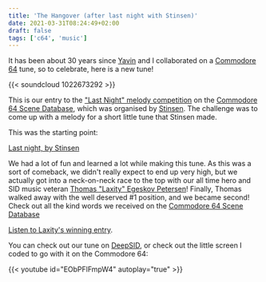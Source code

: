 ```yaml
---
title: 'The Hangover (after last night with Stinsen)'
date: 2021-03-31T08:24:49+02:00
draft: false
tags: ['c64', 'music']
---
```


It has been about 30 years since [Yavin](https://csdb.dk/scener/?id=1126) and I
collaborated on a [Commodore 64](/tags/c64) tune, so to celebrate, here is a new
tune!

{{< soundcloud 1022673292 >}}

This is our entry to the ["Last Night" melody
competition](https://csdb.dk/event/?id=3043) on
the [Commodore 64 Scene Database](https://csdb.dk/event/?id=3043), which was organised by
[Stinsen](https://csdb.dk/scener/?id=23584). The challenge was to come up
with a melody for a short little tune that Stinsen made.

This was the starting point:

[Last night, by
Stinsen](https://deepsid.chordian.net/?file=SID%20Happens/Last_Night.sid)

We had a lot of fun and learned a lot while making this tune. As this was a
sort of comeback, we didn't really expect to end up very high, but we
actually got into a neck-on-neck race to the top with our all time hero and
SID music veteran [Thomas "Laxity" Egeskov
Petersen](https://csdb.dk/scener/?id=677)! Finally, Thomas walked away with
the well deserved #1 position, and we became second! Check out all the kind words we received on the [Commodore 64 Scene Database](https://deepsid.chordian.net/?file=/SID%20Happens/The_Hangover.sid)

[Listen to Laxity's winning entry](https://deepsid.chordian.net/?file=/SID%20Happens/Last_Night_of_89.sid).

You can check out our tune on [DeepSID](https://deepsid.chordian.net/?file=/SID%20Happens/The_Hangover.sid), or check out the little screen I coded to go with it on the Commodore 64:

<!-- {{< c64 >}} -->

{{< youtube id="EObPFlFmpW4" autoplay="true" >}}
